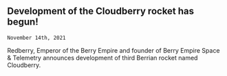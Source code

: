 ## Development of the Cloudberry rocket has begun!
<code>November 14th, 2021</code>

Redberry, Emperor of the Berry Empire and founder of Berry Empire Space & Telemetry announces development of third Berrian rocket named Cloudberry.
